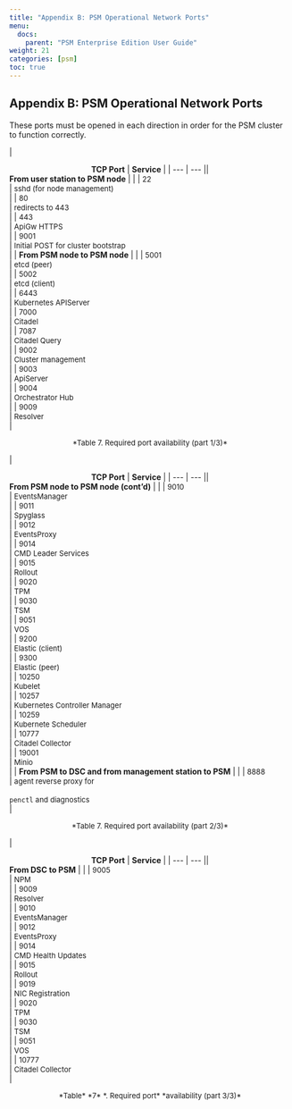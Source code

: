 ```yaml
---
title: "Appendix B: PSM Operational Network Ports"
menu:
  docs:
    parent: "PSM Enterprise Edition User Guide"
weight: 21
categories: [psm]
toc: true
---
```

<style>
   .p-table th {
       align: center;
       border: 1px solid #ccc;
       text-align: center;
       background: #44546A;
       border-color: white;
       font-weight: bold;
       color: white;
   }

   .p-table table {
       margin-left:auto;
       margin-right:auto;
   }

   .p-table td {
       border: 1px solid #ccc;
       text-align: left;
       border-left: none;
       border-right: none;
   }
</style>
## Appendix B: PSM Operational Network Ports
These ports must be opened in each direction in order for the PSM cluster to function correctly.
<div class="p-table center"><div></div>

| <div style="text-align:center">**TCP Port** | **Service** |
| --- | --- || </div>**From user station to PSM node** |  |
| <font size='2'>22<br></font> | <font size='2'>sshd (for node management)<br></font> |
| <font size='2'>80<br></font> | <font size='2'>redirects to 443<br></font> |
| <font size='2'>443<br></font> | <font size='2'>ApiGw HTTPS<br></font> |
| <font size='2'>9001<br></font> | <font size='2'>Initial POST for cluster bootstrap<br></font> |
| **From PSM node to PSM node** |  |
| <font size='2'>5001<br></font> | <font size='2'>etcd (peer)<br></font> |
| <font size='2'>5002<br></font> | <font size='2'>etcd (client)<br></font> |
| <font size='2'>6443<br></font> | <font size='2'>Kubernetes APIServer<br></font> |
| <font size='2'>7000<br></font> | <font size='2'>Citadel<br></font> |
| <font size='2'>7087<br></font> | <font size='2'>Citadel Query<br></font> |
| <font size='2'>9002<br></font> | <font size='2'>Cluster management<br></font> |
| <font size='2'>9003<br></font> | <font size='2'>ApiServer<br></font> |
| <font size='2'>9004<br></font> | <font size='2'>Orchestrator Hub<br></font> |
| <font size='2'>9009<br></font> | <font size='2'>Resolver<br></font> |

</div>
<div style="text-align:center"><font size='2'>*Table 7.  Required port availability (part 1/3)*
</font>

</div>


<div class="p-table center"><div></div>

| <div style="text-align:center">**TCP Port** | **Service** |
| --- | --- || </div>**From PSM node to PSM node (cont’d)** |  |
| <font size='2'>9010<br></font> | <font size='2'>EventsManager<br></font> |
| <font size='2'>9011<br></font> | <font size='2'>Spyglass<br></font> |
| <font size='2'>9012<br></font> | <font size='2'>EventsProxy<br></font> |
| <font size='2'>9014<br></font> | <font size='2'>CMD Leader Services<br></font> |
| <font size='2'>9015<br></font> | <font size='2'>Rollout<br></font> |
| <font size='2'>9020<br></font> | <font size='2'>TPM<br></font> |
| <font size='2'>9030<br></font> | <font size='2'>TSM<br></font> |
| <font size='2'>9051<br></font> | <font size='2'>VOS<br></font> |
| <font size='2'>9200<br></font> | <font size='2'>Elastic (client)<br></font> |
| <font size='2'>9300<br></font> | <font size='2'>Elastic (peer)<br></font> |
| <font size='2'>10250<br></font> | <font size='2'>Kubelet<br></font> |
| <font size='2'>10257<br></font> | <font size='2'>Kubernetes Controller Manager<br></font> |
| <font size='2'>10259<br></font> | <font size='2'>Kubernete Scheduler<br></font> |
| <font size='2'>10777<br></font> | <font size='2'>Citadel Collector<br></font> |
| <font size='2'>19001<br></font> | <font size='2'>Minio<br></font> |
| **From PSM to DSC and from management station to PSM** |  |
| <font size='2'>8888<br></font> | <font size='2'>agent reverse proxy for<br></font> <br>`penctl`<font size='2'> and diagnostics<br></font> |

</div>
<div style="text-align:center"><font size='2'>*Table 7.  Required port availability (part 2/3)*
</font>

</div>

<div class="p-table center"><div></div>

| <div style="text-align:center">**TCP Port** | **Service** |
| --- | --- || </div>**From DSC to PSM** |  |
| <font size='2'>9005<br></font> | <font size='2'>NPM<br></font> |
| <font size='2'>9009<br></font> | <font size='2'>Resolver<br></font> |
| <font size='2'>9010<br></font> | <font size='2'>EventsManager<br></font> |
| <font size='2'>9012<br></font> | <font size='2'>EventsProxy<br></font> |
| <font size='2'>9014<br></font> | <font size='2'>CMD Health Updates<br></font> |
| <font size='2'>9015<br></font> | <font size='2'>Rollout<br></font> |
| <font size='2'>9019<br></font> | <font size='2'>NIC Registration<br></font> |
| <font size='2'>9020<br></font> | <font size='2'>TPM<br></font> |
| <font size='2'>9030<br></font> | <font size='2'>TSM<br></font> |
| <font size='2'>9051<br></font> | <font size='2'>VOS<br></font> |
| <font size='2'>10777<br></font> | <font size='2'>Citadel Collector<br></font> |

</div>
<div style="text-align:center"><font size='2'>*Table*
</font> 
<font size='2'>*7*
</font>
<font size='2'>*. Required port*
</font>
 <font size='2'>*availability (part 3/3)*
</font>

</div>
